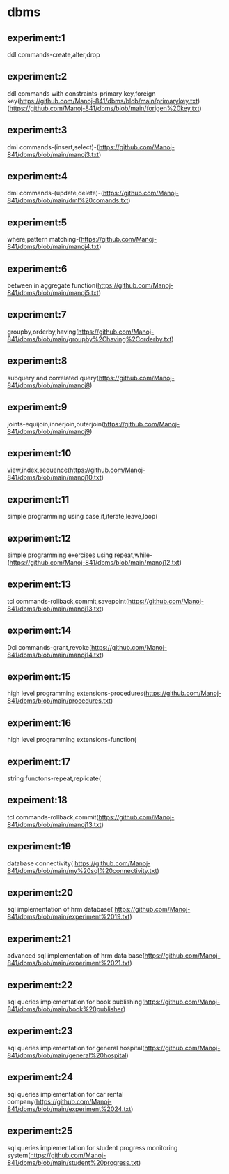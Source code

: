 # dbms
## experiment:1
ddl commands-create,alter,drop

## experiment:2
ddl commands with constraints-primary key,foreign key(https://github.com/Manoj-841/dbms/blob/main/primarykey.txt)
                                                     (https://github.com/Manoj-841/dbms/blob/main/forigen%20key.txt)

## experiment:3
dml commands-(insert,select)-(https://github.com/Manoj-841/dbms/blob/main/manoj3.txt)

## experiment:4
dml commands-(update,delete)-(https://github.com/Manoj-841/dbms/blob/main/dml%20comands.txt)

## experiment:5
where,pattern matching-(https://github.com/Manoj-841/dbms/blob/main/manoj4.txt)

## experiment:6
between in aggregate function(https://github.com/Manoj-841/dbms/blob/main/manoj5.txt)

## experiment:7
groupby,orderby,having(https://github.com/Manoj-841/dbms/blob/main/groupby%2Chaving%2Corderby.txt)

## experiment:8
subquery and correlated query(https://github.com/Manoj-841/dbms/blob/main/manoj8)

## experiment:9
joints-equijoin,innerjoin,outerjoin(https://github.com/Manoj-841/dbms/blob/main/manoj9)

## experiment:10
view,index,sequence(https://github.com/Manoj-841/dbms/blob/main/manoj10.txt)

## experiment:11
simple programming using case,if,iterate,leave,loop(

## experiment:12
simple programming exercises using repeat,while-(https://github.com/Manoj-841/dbms/blob/main/manoj12.txt)


## experiment:13
tcl commands-rollback,commit,savepoint(https://github.com/Manoj-841/dbms/blob/main/manoj13.txt)

## experiment:14
Dcl commands-grant,revoke(https://github.com/Manoj-841/dbms/blob/main/manoj14.txt)

## experiment:15
high level programming extensions-procedures(https://github.com/Manoj-841/dbms/blob/main/procedures.txt)
## experiment:16
high level programming extensions-function(

## experiment:17
string functons-repeat,replicate(
## expeiment:18
tcl commands-rollback,commit(https://github.com/Manoj-841/dbms/blob/main/manoj13.txt)

## experiment:19
database connectivity( https://github.com/Manoj-841/dbms/blob/main/my%20sql%20connectivity.txt)
## experiment:20
sql implementation of hrm database( https://github.com/Manoj-841/dbms/blob/main/experiment%2019.txt)
## experiment:21
advanced sql implementation of hrm data base(https://github.com/Manoj-841/dbms/blob/main/experiment%2021.txt)
## experiment:22
sql queries implementation for book publishing(https://github.com/Manoj-841/dbms/blob/main/book%20publisher)

## experiment:23
sql queries implementation for general hospital(https://github.com/Manoj-841/dbms/blob/main/general%20hospital)

## experiment:24
sql queries implementation for car rental company(https://github.com/Manoj-841/dbms/blob/main/experiment%2024.txt)

## experiment:25
sql queries implementation for student progress monitoring system(https://github.com/Manoj-841/dbms/blob/main/student%20progress.txt)
